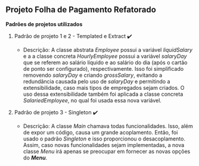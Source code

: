## Projeto Folha de Pagamento Refatorado

**Padrões de projetos utilizados**

1. Padrão de projeto 1 e 2 - Templated e Extract :heavy_check_mark:
	- Descrição:
	A classe abstrata _Employee_ possui a variável _liquidSalary_ e a a classe concreta _HourlyEmployee_ possui a variável
	_salaryDay_ que se referem ao salário líquido e ao salário do dia (após o cartão de ponto ser configurado), respectivamente.
	Isso foi simplificado removendo _salaryDay_ e criando _grossSalary_, evitando a redundância causada pelo uso de _salaryDay_ e 		permitindo a extensibilidade, caso mais tipos de empregados sejam criados. O uso dessa extensibilidade também foi aplicada a
	classe concreta _SalariedEmployee_, no qual foi usada essa nova variável.


2. Padrão de projeto 3 - Singleton :heavy_check_mark:
	- Descrição:
	A classe _Main_ chamava todas funcionalidades. Isso, além de expor um código, causa um grande acoplamento. Então, foi usado o 		padrão _Singleton_ e isso proporcionou o desacoplamento. Assim, caso novas funcionalidades sejam implementadas, a nova classe
	_Menu_ irá apenas se preocupar em fornecer as novas opções do **_Menu_**.
